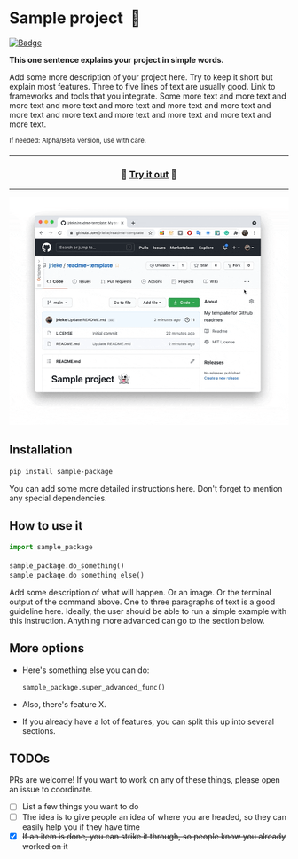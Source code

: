 # Sample project &nbsp;🚀

[![Badge](https://img.shields.io/badge/badge%20from%20-shields.io-blue)](https://shields.io/)

**This one sentence explains your project in simple words.**

Add some more description of your project here. Try to keep it short but explain most features. Three to five lines of text are usually good. Link to frameworks and tools that you integrate. Some more text and more text and more text and more text and more text and more text and more text and more text and more text and more text and more text and more text and more text. 

<sup>If needed: Alpha/Beta version, use with care.</sup>

---

<h3 align="center">
  🎉 <a href="https://github.com/jrieke/readme-template">Try it out</a> 🎉
</h3>

---

<p align="center">
    <a href="https://github.com/jrieke/readme-template"><img src="demo.gif" width=600></a>
</p>


## Installation

```bash
pip install sample-package
```

You can add some more detailed instructions here. Don't forget to mention any special dependencies.


## How to use it

```python
import sample_package

sample_package.do_something()
sample_package.do_something_else()
```

Add some description of what will happen. Or an image. Or the terminal output of the command above. One to three paragraphs of text is a good guideline here. Ideally, the user should be able to run a simple example with this instruction. Anything more advanced can go to the section below. 


## More options

- Here's something else you can do:

  ```python
  sample_package.super_advanced_func()
  ```

- Also, there's feature X. 

- If you already have a lot of features, you can split this up into several sections.


## TODOs

PRs are welcome! If you want to work on any of these things, please open an issue to coordinate.

- [ ] List a few things you want to do
- [ ] The idea is to give people an idea of where you are headed, so they can easily help you if they have time
- [x] ~~If an item is done, you can strike it through, so people know you already worked on it~~
